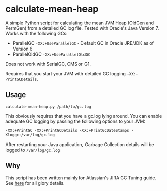 calculate-mean-heap
=========

A simple Python script for calculating the mean JVM Heap (OldGen and PermGen) from a detailed GC log file. Tested with Oracle's Java Version 7. Works with the following GCs:

* ParallelGC `-XX:+UseParallelGC` - Default GC in Oracle JRE/JDK as of Version 6
* ParallelOldGC `-XX:+UseParallelOldGC`

Does not work with SerialGC, CMS or G1. 

Requires that you start your JVM with detailed GC logging `-XX:-PrintGCDetails`.

Usage
--------

    calculate-mean-heap.py /path/to/gc.log

This obviously requires that you have a gc.log lying around. You can enable adequate GC logging by passing the following options to your JVM:

    -XX:+PrintGC -XX:+PrintGCDetails -XX:+PrintGCDateStamps -Xloggc:/var/log/gc.log 

After restarting your Java application, Garbage Collection details will be logged to `/var/log/gc.log`

Why
-------

This script has been written mainly for Atlassian's JIRA GC Tuning guide. See [here](https://confluence.atlassian.com/display/ATLAS/Garbage+Collection+\(GC\)+Tuning+Guide) for all glory details.
